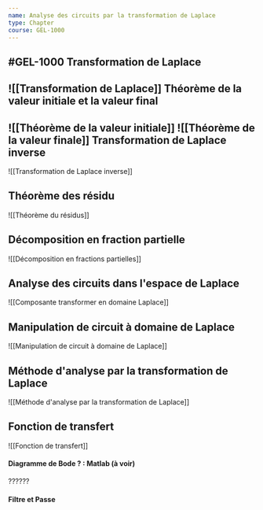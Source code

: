 ```yaml
---
name: Analyse des circuits par la transformation de Laplace
type: Chapter
course: GEL-1000
---
```

#GEL-1000 
Transformation de Laplace
---
![[Transformation de Laplace]]
Théorème de la valeur initiale et la valeur final
---
![[Théorème de la valeur initiale]]
![[Théorème de la valeur finale]]
Transformation de Laplace inverse
---
![[Transformation de Laplace inverse]]

Théorème des résidu
---
![[Théorème du résidus]]

Décomposition en fraction partielle
---
![[Décomposition en fractions partielles]]

Analyse des circuits dans l'espace de Laplace
---
![[Composante transformer en domaine Laplace]]

Manipulation de circuit à domaine de Laplace
---
![[Manipulation de circuit à domaine de Laplace]]

Méthode d'analyse par la transformation de Laplace
---
![[Méthode d'analyse par la transformation de Laplace]]

Fonction de transfert 
---
![[Fonction de transfert]]

#### Diagramme de Bode ? : Matlab (à voir)
??????

#### Filtre et Passe

